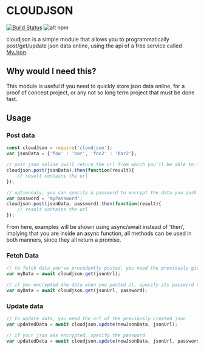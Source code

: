 # CLOUDJSON

[![Build Status](https://travis-ci.org/breizoreol/cloudjson.svg?branch=master)](https://travis-ci.org/breizoreol/cloudjson) 
![alt npm](https://img.shields.io/npm/dt/cloudjson.svg)

cloudjson is a simple module that allows you to programmatically post/get/update json data online, using the api of a free service called [MyJson](http://myjson.com/).

## Why would I need this?
This module is useful if you need to quickly store json data online, for a proof of concept project, or any not so long term project that must be done fast.

## Usage

### Post data

```javascript
const cloudJson = require('cloudjson');
var jsonData = {'foo' : 'bar', 'foo2' : 'bar2'};

// post json online (will return the url from which you'll be able to fetch your data)
cloudjson.post(jsonData).then(function(result){
	// result contains the url
});

// optionnaly, you can specify a password to encrypt the data you push online
var password = 'myPassword';
cloudjson.post(jsonData, password).then(function(result){
	// result contains the url
});
```
From here, examples will be shown using async/await instead of 'then', implying that you are inside an async function, all methods can be used in both manners, since they all return a promise.
### Fetch Data
```javascript
// to fetch data you've precedently posted, you need the previously given url
var myData = await cloudjson.get(jsonUrl);

// if you encrypted the data when you posted it, specify its password to decrypt it:
var myData = await cloudjson.get(jsonUrl, password);
````
### Update data
```javascript
// to update data, you need the url of the previously created json
var updatedData = await cloudjson.update(newJsonData, jsonUrl);

// if your json was encrypted, specify the password
var updatedData = await cloudjson.update(newJsonData, jsonUrl, password);
```
